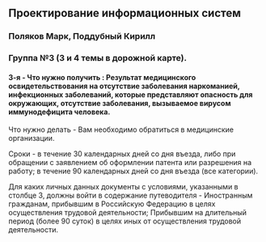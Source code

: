 <h2>Проектирование информационных систем</h2>

<h3>Поляков Марк, Поддубный Кирилл</h3>

<h3>Группа №3 (3 и 4 темы в дорожной карте).</h3>

<h4>3-я - Что нужно получить : Результат медицинского освидетельствования на отсутствие заболевания наркоманией, инфекционных заболеваний, которые представляют опасность для окружающих, отсутствие заболевания, вызываемое вирусом иммунодефицита человека.</h4>

Что нужно делать - Вам необходимо обратиться в медицинские организации.

Сроки - в течение 30 календарных дней со дня въезда, либо при обращении с заявлением об оформлении патента или разрешения на работу; в течение 90 календарных дней со дня въезда (все категории).

Для каких личных данных документы с условиями, указанными в столбце 3, должны войти в содержание путеводителя - Иностранным гражданам, прибывшим в Российскую Федерацию в целях осуществления трудовой деятельности; Прибывшим на длительный период (более 90 суток) в целях иных от осуществления трудовой деятельности.

